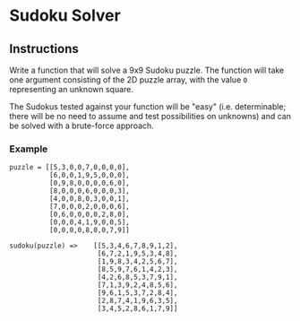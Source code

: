 # Sudoku Solver


## Instructions

Write a function that will solve a 9x9 Sudoku puzzle. The function will take 
one argument consisting of the 2D puzzle array, with the value `0` representing 
an unknown square.

The Sudokus tested against your function will be "easy" (i.e. determinable; 
there will be no need to assume and test possibilities on unknowns) and can be 
solved with a brute-force approach.


### Example
```
puzzle = [[5,3,0,0,7,0,0,0,0],
          [6,0,0,1,9,5,0,0,0],
          [0,9,8,0,0,0,0,6,0],
          [8,0,0,0,6,0,0,0,3],
          [4,0,0,8,0,3,0,0,1],
          [7,0,0,0,2,0,0,0,6],
          [0,6,0,0,0,0,2,8,0],
          [0,0,0,4,1,9,0,0,5],
          [0,0,0,0,8,0,0,7,9]]

sudoku(puzzle) =>    [[5,3,4,6,7,8,9,1,2],
                      [6,7,2,1,9,5,3,4,8],
                      [1,9,8,3,4,2,5,6,7],
                      [8,5,9,7,6,1,4,2,3],
                      [4,2,6,8,5,3,7,9,1],
                      [7,1,3,9,2,4,8,5,6],
                      [9,6,1,5,3,7,2,8,4],
                      [2,8,7,4,1,9,6,3,5],
                      [3,4,5,2,8,6,1,7,9]]
```
